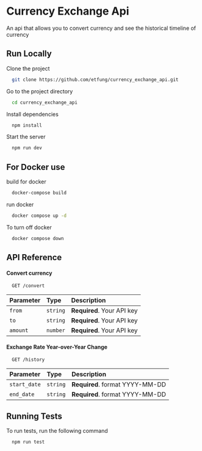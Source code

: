 
# Currency Exchange Api


An api that allows you to convert currency and see the historical timeline of currency



## Run Locally

Clone the project

```bash
  git clone https://github.com/etfung/currency_exchange_api.git
```

Go to the project directory

```bash
  cd currency_exchange_api
```

Install dependencies

```bash
  npm install
```

Start the server

```bash
  npm run dev
```

## For Docker use

build for docker
```bash
  docker-compose build
```

run docker
```bash
  docker compose up -d
```

To turn off docker
```bash
  docker compose down
```
## API Reference

#### Convert currency

```http
  GET /convert
```

| Parameter | Type     | Description                |
| :-------- | :------- | :------------------------- |
| `from` | `string` | **Required**. Your API key |
| `to` | `string` | **Required**. Your API key |
| `amount` | `number` | **Required**. Your API key |

#### Exchange Rate Year-over-Year Change

```http
  GET /history
```

| Parameter | Type     | Description                       |
| :-------- | :------- | :-------------------------------- |
| `start_date` | `string` | **Required**. format YYYY-MM-DD |
| `end_date` | `string` | **Required**. format YYYY-MM-DD |




## Running Tests

To run tests, run the following command

```bash
  npm run test
```

